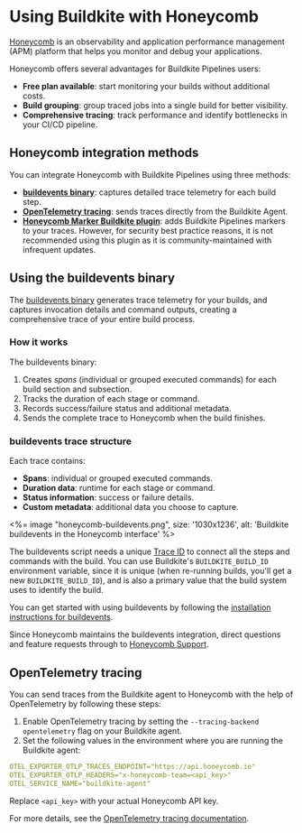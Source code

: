 # Using Buildkite with Honeycomb

[Honeycomb](https://www.honeycomb.io/) is an observability and application performance management (APM) platform that helps you monitor and debug your applications.

Honeycomb offers several advantages for Buildkite Pipelines users:

- **Free plan available**: start monitoring your builds without additional costs.
- **Build grouping**: group traced jobs into a single build for better visibility.
- **Comprehensive tracing**: track performance and identify bottlenecks in your CI/CD pipeline.

## Honeycomb integration methods

You can integrate Honeycomb with Buildkite Pipelines using three methods:

- [**buildevents binary**](https://github.com/honeycombio/buildevents): captures detailed trace telemetry for each build step.
- [**OpenTelemetry tracing**](/docs/pipelines/integrations/observability/opentelemetry#opentelemetry-tracing-notification-service-honeycomb): sends traces directly from the Buildkite Agent.
- [**Honeycomb Marker Buildkite plugin**](https://www.honeycomb.io/integration/buildkite-markers): adds Buildkite Pipelines markers to your traces. However, for security best practice reasons, it is not recommended using this plugin as it is community-maintained with infrequent updates.

## Using the buildevents binary

The [buildevents binary](https://github.com/honeycombio/buildevents) generates trace telemetry for your builds, and captures invocation details and command outputs, creating a comprehensive trace of your entire build process.

### How it works

The buildevents binary:

1. Creates _spans_ (individual or grouped executed commands) for each build section and subsection.
1. Tracks the duration of each stage or command.
1. Records success/failure status and additional metadata.
1. Sends the complete trace to Honeycomb when the build finishes.

### buildevents trace structure

Each trace contains:

- **Spans**: individual or grouped executed commands.
- **Duration data**: runtime for each stage or command.
- **Status information**: success or failure details.
- **Custom metadata**: additional data you choose to capture.

<%= image "honeycomb-buildevents.png", size: '1030x1236', alt: 'Buildkite buildevents in the Honeycomb interface' %>

The buildevents script needs a unique [Trace ID](https://github.com/honeycombio/buildevents?tab=readme-ov-file#trace-identifier) to connect all the steps and commands with the build. You can use Buildkite's `BUILDKITE_BUILD_ID` environment variable, since it is unique (when re-running builds, you'll get a new `BUILDKITE_BUILD_ID`), and is also a primary value that the build system uses to identify the build.

You can get started with using buildevents by following the [installation instructions for buildevents](https://github.com/honeycombio/buildevents?tab=readme-ov-file#installation).

Since Honeycomb maintains the buildevents integration, direct questions and feature requests through to [Honeycomb Support](https://www.honeycomb.io/support).

## OpenTelemetry tracing

You can send traces from the Buildkite agent to Honeycomb with the help of OpenTelemetry by following these steps:

1. Enable OpenTelemetry tracing by setting the `--tracing-backend opentelemetry` flag on your Buildkite agent.
2. Set the following values in the environment where you are running the Buildkite agent:

```yaml
OTEL_EXPORTER_OTLP_TRACES_ENDPOINT="https://api.honeycomb.io"
OTEL_EXPORTER_OTLP_HEADERS="x-honeycomb-team=<api_key>"
OTEL_SERVICE_NAME="buildkite-agent"
```

Replace `<api_key>` with your actual Honeycomb API key.

For more details, see the [OpenTelemetry tracing documentation](/docs/agent/v3/tracing#using-opentelemetry-tracing).
